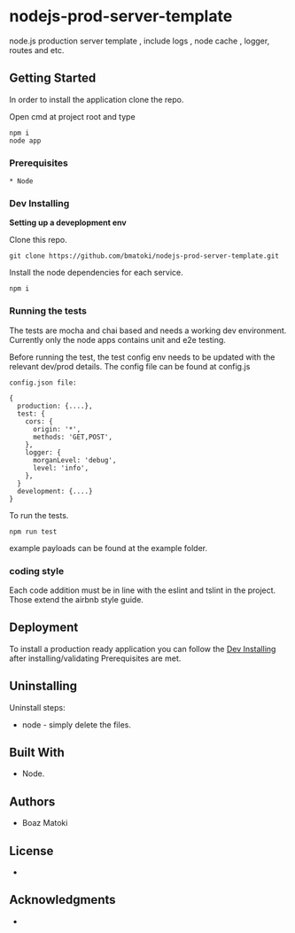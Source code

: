 # nodejs-prod-server-template
node.js production server template , include logs , node cache , logger, routes and etc.


## Getting Started

In order to install the application clone the repo.

Open cmd at project root and type
```
npm i
node app

```


### Prerequisites

```
* Node

```

### Dev Installing

**Setting up a deveplopment env**

Clone this repo.
```
git clone https://github.com/bmatoki/nodejs-prod-server-template.git
```

Install the node dependencies for each service.

```
npm i 

```


### Running the tests

The tests are mocha and chai based and needs a working dev environment.
Currently only the node apps contains unit and e2e testing.

Before running the test, the test config env needs to be updated with the relevant dev/prod details.
The config file can be found at config.js

```
config.json file:

{
  production: {....},
  test: {
    cors: {
      origin: '*',
      methods: 'GET,POST',
    },
    logger: {
      morganLevel: 'debug',
      level: 'info',
    },
  }
  development: {....}
}

```
To run the tests.

```
npm run test

```

example payloads can be found at the example folder.


### coding style 

Each code addition must be in line with the eslint and tslint in the project.
Those extend the airbnb style guide.

## Deployment

To install a production ready application you can follow the [Dev Installing](#dev-installing) after installing/validating Prerequisites are met.

## Uninstalling

Uninstall steps:
 * node - simply delete the files.


## Built With

* Node.


## Authors

* Boaz Matoki


## License

-
## Acknowledgments
-
